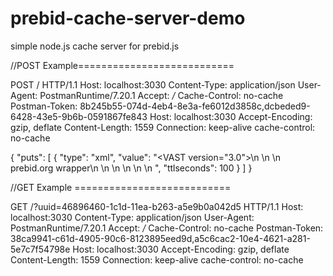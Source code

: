 # prebid-cache-server-demo
simple node.js cache server for prebid.js

//POST Example===========================

POST / HTTP/1.1
Host: localhost:3030
Content-Type: application/json
User-Agent: PostmanRuntime/7.20.1
Accept: */*
Cache-Control: no-cache
Postman-Token: 8b245b55-074d-4eb4-8e3a-fe6012d3858c,dcbeded9-6428-43e5-9b6b-0591867fe843
Host: localhost:3030
Accept-Encoding: gzip, deflate
Content-Length: 1559
Connection: keep-alive
cache-control: no-cache

{
    "puts": [
        {
            "type": "xml",
            "value": "<VAST version=\"3.0\">\n    <Ad>\n      <Wrapper>\n        <AdSystem>prebid.org wrapper</AdSystem>\n        <VASTAdTagURI><![CDATA[https://log.adaptv.advertising.com/log?3a=adAttempt&1a8=0&e3=1&5=1192473&14=1192479&11d=5121632536931165&6a=-2&6b=-2&4f=7&fa=0&a.serverquota=100&a.actcnt=0&a.descnt=10000&nurl=Fago00ICfdR/oUcIj3E-gmLe8QEP7oQxXrEhfVY9FohjKMQ7Vuahx5QWYCETXtcmyv96K34YWbJH-W6QauKiAcbrJuTWBfNh&ff=0&121=3&124=54820f30b6239232b6250c2054820f30b6239232b6251d2&12a=verizonmedia.com&14d=131698&12d=8205&optout=0&3=-2&5c=rona&5b=6&18=0&2e=partners.dugout.com%2Fexamples%2Ftest%2Fprebid%2Fjwplayer-onevideo-real.html&30=dugout.com&32=1&fd=568157&80=3636365627841889410-VA6b535a11-11b8-11ea-981b-065e292ec2fe&118=uuid&f8=VA6b535a11-11b8-11ea-981b-065e292ec2fe&171=0&190=0&42=false&77=912102148&d6=eead2e29-152b-4ba4-896e-75b2ad9e0f2b&19d=1576063519194&bf=0&74=openrtb&ed=HBExchange&d5=1&d8=ip-10-112-106-90&ae=1&8e=-1&f0=-1&161=-1&68=3&c4=0&91=ONLINE_VIDEO&45=209.131.62.124&ee=Mac+OS+X&b5=-1&101=26&14b=-100&14c=-100&152=0&153=0&180=0&197=3&19e=5&195=1&120=0&112=1&64=dugout.com&18a=2&33=83527905&nextSeatbid=0&167=0&183=1&185=ZX4madbHHCc_&6c=G%2F1cd8HSICTSDB0fmIOGQfNBv%2FOgA%2FqIbkXuVC4-Uq%2FcYnb4FoiQ9s6DJswtpJfD&53=ZX4madbHHCc_&2c=ba1lg1B6584_&e9=auc_pr_b64&e8=MTAuMDEw&97=USD&18a=2&138=0&18d=0&a.cv=1]]></VASTAdTagURI>\n        <Impression></Impression>\n        <Creatives></Creatives>\n      </Wrapper>\n    </Ad>\n  </VAST>",
            "ttlseconds": 100
        }
    ]
}

//GET Example ===========================

GET /?uuid=46896460-1c1d-11ea-b263-a5e9b0a042d5 HTTP/1.1
Host: localhost:3030
Content-Type: application/json
User-Agent: PostmanRuntime/7.20.1
Accept: */*
Cache-Control: no-cache
Postman-Token: 38ca9941-c61d-4905-90c6-8123895eed9d,a5c6cac2-10e4-4621-a281-5e7c7f54798e
Host: localhost:3030
Accept-Encoding: gzip, deflate
Content-Length: 1559
Connection: keep-alive
cache-control: no-cache
